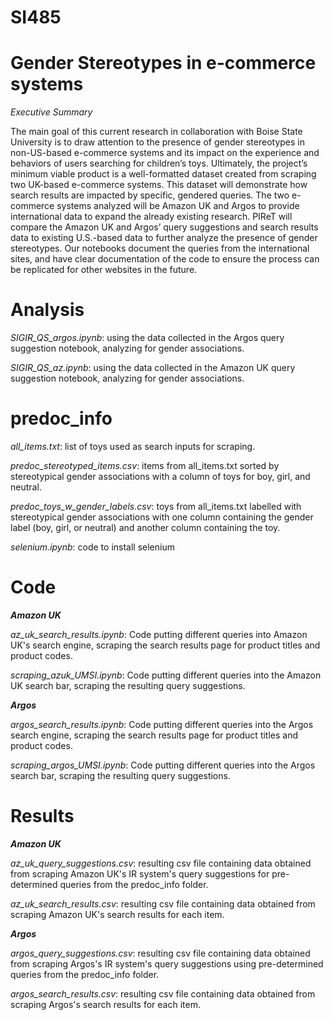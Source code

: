 # SI485
# Gender Stereotypes in e-commerce systems

*Executive Summary*

The main goal of this current research in collaboration with Boise State University is to draw attention to the presence of gender stereotypes in non-US-based e-commerce systems and its impact on the experience and behaviors of users searching for children’s toys.
 Ultimately, the project’s minimum viable product is a well-formatted dataset created from scraping two UK-based e-commerce systems. This dataset will demonstrate how search results are impacted by specific, gendered queries. The two e-commerce systems analyzed will be Amazon UK and Argos to provide international data to expand the already existing research.
PIReT will compare the Amazon UK and Argos’ query suggestions and search results data to existing U.S.-based data to further analyze the presence of gender stereotypes. Our notebooks document the queries from the international sites, and have clear documentation of the code to ensure the process can be replicated for other websites in the future.


# Analysis
*SIGIR_QS_argos.ipynb*: using the data collected in the Argos query suggestion notebook, analyzing for gender associations.

*SIGIR_QS_az.ipynb*: using the data collected in the Amazon UK query suggestion notebook, analyzing for gender associations.

# predoc_info
*all_items.txt*: list of toys used as search inputs for scraping.

*predoc_stereotyped_items.csv*: items from all_items.txt sorted by stereotypical gender associations with a column of toys for boy, girl, and neutral.

*predoc_toys_w_gender_labels.csv*: toys from all_items.txt labelled with stereotypical gender associations with one column containing the gender label (boy, girl, or neutral) and another column containing the toy.

*selenium.ipynb*: code to install selenium


# Code
***Amazon UK***</br>

*az_uk_search_results.ipynb*: Code putting different queries into Amazon UK's search engine, scraping the search results page for product titles and product codes.

*scraping_azuk_UMSI.ipynb*: Code putting different queries into the Amazon UK search bar, scraping the resulting query suggestions.

***Argos***</br>

*argos_search_results.ipynb*: Code putting different queries into the Argos search engine, scraping the search results page for product titles and product codes.

*scraping_argos_UMSI.ipynb*: Code putting different queries into the Argos search bar, scraping the resulting query suggestions.


# Results

***Amazon UK***</br>

*az_uk_query_suggestions.csv*: resulting csv file containing data obtained from scraping Amazon UK's IR system's query suggestions for pre-determined queries from the predoc_info folder.

*az_uk_search_results.csv*: resulting csv file containing data obtained from scraping Amazon UK's search results for each item.

***Argos***</br>

*argos_query_suggestions.csv*: resulting csv file containing data obtained from scraping Argos's IR system's query suggestions using pre-determined queries from the predoc_info folder.

*argos_search_results.csv*: resulting csv file containing data obtained from scraping Argos's search results for each item.

